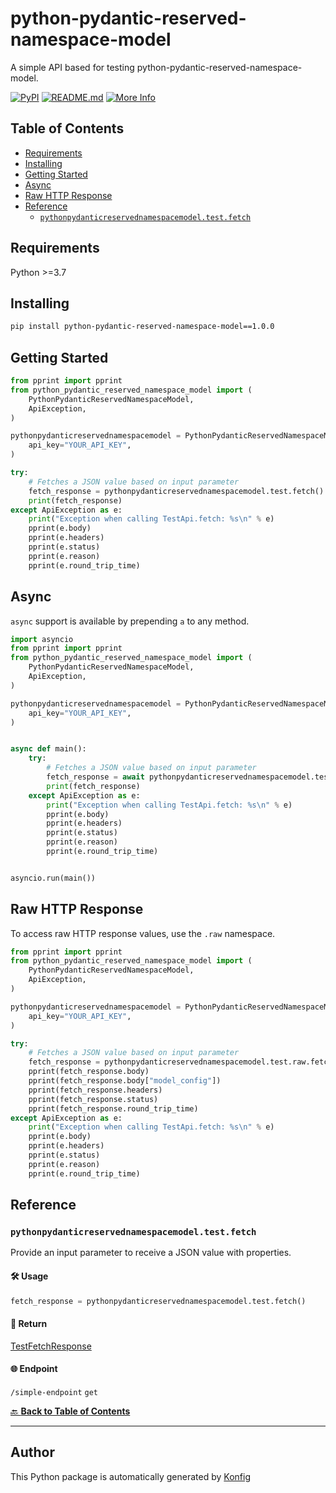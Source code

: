 # python-pydantic-reserved-namespace-model<a id="python-pydantic-reserved-namespace-model"></a>

A simple API based for testing python-pydantic-reserved-namespace-model.


[![PyPI](https://img.shields.io/badge/PyPI-v1.0.0-blue)](https://pypi.org/project/python-pydantic-reserved-namespace-model/1.0.0)
[![README.md](https://img.shields.io/badge/README-Click%20Here-green)](https://github.com/konfig-dev/konfig/tree/main/python#readme)
[![More Info](https://img.shields.io/badge/More%20Info-Click%20Here-orange)](http://example.com/support)

## Table of Contents<a id="table-of-contents"></a>

<!-- toc -->

- [Requirements](#requirements)
- [Installing](#installing)
- [Getting Started](#getting-started)
- [Async](#async)
- [Raw HTTP Response](#raw-http-response)
- [Reference](#reference)
  * [`pythonpydanticreservednamespacemodel.test.fetch`](#pythonpydanticreservednamespacemodeltestfetch)

<!-- tocstop -->

## Requirements<a id="requirements"></a>

Python >=3.7

## Installing<a id="installing"></a>

```sh
pip install python-pydantic-reserved-namespace-model==1.0.0
```

## Getting Started<a id="getting-started"></a>

```python
from pprint import pprint
from python_pydantic_reserved_namespace_model import (
    PythonPydanticReservedNamespaceModel,
    ApiException,
)

pythonpydanticreservednamespacemodel = PythonPydanticReservedNamespaceModel(
    api_key="YOUR_API_KEY",
)

try:
    # Fetches a JSON value based on input parameter
    fetch_response = pythonpydanticreservednamespacemodel.test.fetch()
    print(fetch_response)
except ApiException as e:
    print("Exception when calling TestApi.fetch: %s\n" % e)
    pprint(e.body)
    pprint(e.headers)
    pprint(e.status)
    pprint(e.reason)
    pprint(e.round_trip_time)
```

## Async<a id="async"></a>

`async` support is available by prepending `a` to any method.

```python
import asyncio
from pprint import pprint
from python_pydantic_reserved_namespace_model import (
    PythonPydanticReservedNamespaceModel,
    ApiException,
)

pythonpydanticreservednamespacemodel = PythonPydanticReservedNamespaceModel(
    api_key="YOUR_API_KEY",
)


async def main():
    try:
        # Fetches a JSON value based on input parameter
        fetch_response = await pythonpydanticreservednamespacemodel.test.afetch()
        print(fetch_response)
    except ApiException as e:
        print("Exception when calling TestApi.fetch: %s\n" % e)
        pprint(e.body)
        pprint(e.headers)
        pprint(e.status)
        pprint(e.reason)
        pprint(e.round_trip_time)


asyncio.run(main())
```

## Raw HTTP Response<a id="raw-http-response"></a>

To access raw HTTP response values, use the `.raw` namespace.

```python
from pprint import pprint
from python_pydantic_reserved_namespace_model import (
    PythonPydanticReservedNamespaceModel,
    ApiException,
)

pythonpydanticreservednamespacemodel = PythonPydanticReservedNamespaceModel(
    api_key="YOUR_API_KEY",
)

try:
    # Fetches a JSON value based on input parameter
    fetch_response = pythonpydanticreservednamespacemodel.test.raw.fetch()
    pprint(fetch_response.body)
    pprint(fetch_response.body["model_config"])
    pprint(fetch_response.headers)
    pprint(fetch_response.status)
    pprint(fetch_response.round_trip_time)
except ApiException as e:
    print("Exception when calling TestApi.fetch: %s\n" % e)
    pprint(e.body)
    pprint(e.headers)
    pprint(e.status)
    pprint(e.reason)
    pprint(e.round_trip_time)
```


## Reference<a id="reference"></a>
### `pythonpydanticreservednamespacemodel.test.fetch`<a id="pythonpydanticreservednamespacemodeltestfetch"></a>

Provide an input parameter to receive a JSON value with properties.

#### 🛠️ Usage<a id="🛠️-usage"></a>

```python
fetch_response = pythonpydanticreservednamespacemodel.test.fetch()
```

#### 🔄 Return<a id="🔄-return"></a>

[TestFetchResponse](./python_pydantic_reserved_namespace_model/pydantic/test_fetch_response.py)

#### 🌐 Endpoint<a id="🌐-endpoint"></a>

`/simple-endpoint` `get`

[🔙 **Back to Table of Contents**](#table-of-contents)

---


## Author<a id="author"></a>
This Python package is automatically generated by [Konfig](https://konfigthis.com)
